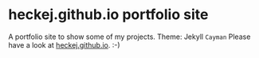 # heckej.github.io portfolio site
A portfolio site to show some of my projects. Theme: Jekyll `Cayman`
Please have a look at [heckej.github.io](heckej.github.io). :-)
